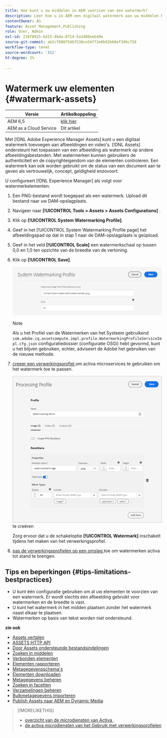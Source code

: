 ```yaml
---
title: Hoe kunt u uw middelen in AEM voorzien van een watermerk?
description: Leer hoe u in AEM een digitaal watermerk aan uw middelen kunt toevoegen. Met watermerken kunnen gebruikers de authenticiteit en de copyrighteigendom van de elementen controleren.
contentOwner: AG
feature: Asset Management,Publishing
role: User, Admin
exl-id: 210f8925-bd15-4b4a-8714-5a1486eeb49e
source-git-commit: ab2cf8007546f538ce54ff3e0b92bb0ef399c758
workflow-type: tm+mt
source-wordcount: '311'
ht-degree: 2%

---
```


# Watermerk uw elementen {#watermark-assets}

| Versie | Artikelkoppeling |
| -------- | ---------------------------- |
| AEM 6,5 | [ klik hier ](https://experienceleague.adobe.com/docs/experience-manager-65/assets/administer/watermarking.html) |
| AEM as a Cloud Service | Dit artikel |

Met [!DNL Adobe Experience Manager Assets] kunt u een digitaal watermerk toevoegen aan afbeeldingen en video&#39;s. [!DNL Assets] ondersteunt het toepassen van een afbeelding als watermerk op andere afbeeldingsbestanden. Met watermerken kunnen gebruikers de authenticiteit en de copyrighteigendom van de elementen controleren. Een watermerk kan ook worden gebruikt om de status van een document aan te geven als vertrouwelijk, concept, geldigheid enzovoort.

U configureert [!DNL Experience Manager] als volgt voor watermerkelementen:

1. Een PNG-bestand wordt toegepast als een watermerk. Upload dit bestand naar uw DAM-opslagplaats.

1. Navigeer naar **[!UICONTROL Tools > Assets > Assets Configurations]** .

1. Klik op **[!UICONTROL System Watermarking Profile]**.

1. Geef in het [!UICONTROL System Watermarking Profile page] het afbeeldingspad op dat in stap 1 naar de DAM-opslagplaats is geüpload.

1. Geef in het veld **[!UICONTROL Scale]** een watermerkschaal op tussen 0,0 en 1,0 ten opzichte van de breedte van de vertoning.

1. Klik op **[!UICONTROL Save]**.

   ![ Detector van de Duplicatie van Activa ](assets/system-watermarking-profile.png)

   >[!NOTE]
   >
   >Als u het Profiel van de Watermerken van het Systeem gebruikend `com.adobe.cq.assetcompute.impl.profile.WatermarkingProfileServiceImpl.cfg.json` configuratiedossier (configuratie OSGi) hebt gevormd, kunt u het blijven gebruiken, echter, adviseert de Adobe het gebruiken van de nieuwe methode.


1. [ creeer een verwerkingsprofiel ](/help/assets/asset-microservices-configure-and-use.md#create-custom-profile) om activa microservices te gebruiken om het watermerk toe te passen.

   ![ de verwerkingsprofiel van activa om watermerk ](assets/watermark-processing-profile.png) te creëren

   Zorg ervoor dat u de schakeloptie **[!UICONTROL Watermark]** inschakelt tijdens het maken van het verwerkingsprofiel.

1. [ pas de verwerkingsprofielen op een omslag ](/help/assets/asset-microservices-configure-and-use.md#use-profiles) toe om watermerken activa tot stand te brengen.

## Tips en beperkingen {#tips-limitations-bestpractices}

* U kunt één configuratie gebruiken om al uw elementen te voorzien van een watermerk. Er wordt slechts één afbeelding gebruikt voor watermerken en de breedte is vast.
* U kunt het watermerk in het midden plaatsen zonder het watermerk naast elkaar te plaatsen.
* Watermerken op basis van tekst worden niet ondersteund.

**zie ook**

* [Assets vertalen](translate-assets.md)
* [ASSETS HTTP API](mac-api-assets.md)
* [Door Assets ondersteunde bestandsindelingen](file-format-support.md)
* [Zoeken in middelen](search-assets.md)
* [Verbonden elementen](use-assets-across-connected-assets-instances.md)
* [Elementen rapporteren](asset-reports.md)
* [Metagegevensschema&#39;s](metadata-schemas.md)
* [Elementen downloaden](download-assets-from-aem.md)
* [Metagegevens beheren](manage-metadata.md)
* [Zoeken in facetten](search-facets.md)
* [Verzamelingen beheren](manage-collections.md)
* [Bulkmetagegevens importeren](metadata-import-export.md)
* [Publish Assets naar AEM en Dynamic Media](/help/assets/publish-assets-to-aem-and-dm.md)

>[!MORELIKETHIS]
>
>* [ overzicht van de microdiensten van Activa ](/help/assets/asset-microservices-overview.md).
>* [ de activa microdiensten van het Gebruik met verwerkingsprofielen ](/help/assets/asset-microservices-configure-and-use.md).

